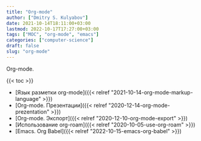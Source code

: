 ```yaml
---
title: "Org-mode"
author: ["Dmitry S. Kulyabov"]
date: 2021-10-14T18:11:00+03:00
lastmod: 2022-10-17T17:27:00+03:00
tags: ["MOC", "org-mode", "emacs"]
categories: ["computer-science"]
draft: false
slug: "org-mode"
---
```


Org-mode.

<!--more-->

{{< toc >}}

-   [Язык разметки org-mode]({{< relref "2021-10-14-org-mode-markup-language" >}})
-   [Org-mode. Презентации]({{< relref "2020-12-14-org-mode-prezentation" >}})
-   [Org-mode. Экспорт]({{< relref "2020-12-10-org-mode-export" >}})
-   [Использование org-roam]({{< relref "2020-10-05-use-org-roam" >}})
-   [Emacs. Org Babel]({{< relref "2022-10-15-emacs-org-babel" >}})
